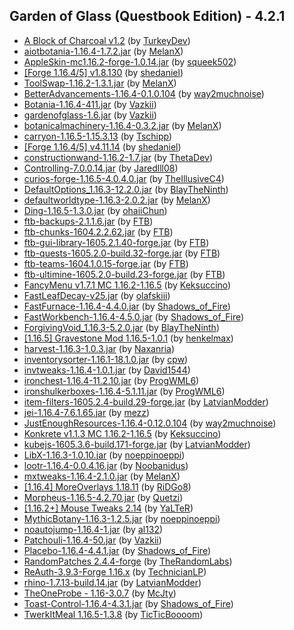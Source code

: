 ## Garden of Glass (Questbook Edition) - 4.2.1
- [A Block of Charcoal v1.2](https://www.curseforge.com/minecraft/mc-mods/a-block-of-charcoal/3086486) (by [TurkeyDev](https://www.curseforge.com/members/turkeydev/projects))
- [aiotbotania-1.16.4-1.7.2.jar](https://www.curseforge.com/minecraft/mc-mods/aiot-botania/3224181) (by [MelanX](https://www.curseforge.com/members/melanx/projects))
- [AppleSkin-mc1.16.2-forge-1.0.14.jar](https://www.curseforge.com/minecraft/mc-mods/appleskin/3035787) (by [squeek502](https://www.curseforge.com/members/squeek502/projects))
- [[Forge 1.16.4/5] v1.8.130](https://www.curseforge.com/minecraft/mc-mods/architectury-forge/3222916) (by [shedaniel](https://www.curseforge.com/members/shedaniel/projects))
- [ToolSwap-1.16.2-1.3.1.jar](https://www.curseforge.com/minecraft/mc-mods/automatic-tool-swap/3180564) (by [MelanX](https://www.curseforge.com/members/melanx/projects))
- [BetterAdvancements-1.16.4-0.1.0.104](https://www.curseforge.com/minecraft/mc-mods/better-advancements/3166504) (by [way2muchnoise](https://www.curseforge.com/members/way2muchnoise/projects))
- [Botania-1.16.4-411.jar](https://www.curseforge.com/minecraft/mc-mods/botania/3175663) (by [Vazkii](https://www.curseforge.com/members/vazkii/projects))
- [gardenofglass-1.6.jar](https://www.curseforge.com/minecraft/mc-mods/botania-garden-of-glass/3134410) (by [Vazkii](https://www.curseforge.com/members/vazkii/projects))
- [botanicalmachinery-1.16.4-0.3.2.jar](https://www.curseforge.com/minecraft/mc-mods/botanical-machinery/3164866) (by [MelanX](https://www.curseforge.com/members/melanx/projects))
- [carryon-1.16.5-1.15.3.13](https://www.curseforge.com/minecraft/mc-mods/carry-on/3206755) (by [Tschipp](https://www.curseforge.com/members/tschipp/projects))
- [[Forge 1.16.4/5] v4.11.14](https://www.curseforge.com/minecraft/mc-mods/cloth-config-forge/3210411) (by [shedaniel](https://www.curseforge.com/members/shedaniel/projects))
- [constructionwand-1.16.2-1.7.jar](https://www.curseforge.com/minecraft/mc-mods/construction-wand/3132410) (by [ThetaDev](https://www.curseforge.com/members/thetadev/projects))
- [Controlling-7.0.0.14.jar](https://www.curseforge.com/minecraft/mc-mods/controlling/3223560) (by [Jaredlll08](https://www.curseforge.com/members/jaredlll08/projects))
- [curios-forge-1.16.5-4.0.4.0.jar](https://www.curseforge.com/minecraft/mc-mods/curios/3186427) (by [TheIllusiveC4](https://www.curseforge.com/members/theillusivec4/projects))
- [DefaultOptions_1.16.3-12.2.0.jar](https://www.curseforge.com/minecraft/mc-mods/default-options/3066044) (by [BlayTheNinth](https://www.curseforge.com/members/blaytheninth/projects))
- [defaultworldtype-1.16.3-2.0.2.jar](https://www.curseforge.com/minecraft/mc-mods/defaultworldtype/3222954) (by [MelanX](https://www.curseforge.com/members/melanx/projects))
- [Ding-1.16.5-1.3.0.jar](https://www.curseforge.com/minecraft/mc-mods/ding/3222705) (by [ohaiiChun](https://www.curseforge.com/members/ohaiichun/projects))
- [ftb-backups-2.1.1.6.jar](https://www.curseforge.com/minecraft/mc-mods/ftb-backups/3038811) (by [FTB](https://www.curseforge.com/members/ftb/projects))
- [ftb-chunks-1604.2.2.62.jar](https://www.curseforge.com/minecraft/mc-mods/ftb-chunks/3189022) (by [FTB](https://www.curseforge.com/members/ftb/projects))
- [ftb-gui-library-1605.2.1.40-forge.jar](https://www.curseforge.com/minecraft/mc-mods/ftb-gui-library/3214262) (by [FTB](https://www.curseforge.com/members/ftb/projects))
- [ftb-quests-1605.2.0-build.32-forge.jar](https://www.curseforge.com/minecraft/mc-mods/ftb-quests/3217206) (by [FTB](https://www.curseforge.com/members/ftb/projects))
- [ftb-teams-1604.1.0.15-forge.jar](https://www.curseforge.com/minecraft/mc-mods/ftb-teams/3182798) (by [FTB](https://www.curseforge.com/members/ftb/projects))
- [ftb-ultimine-1605.2.0-build.23-forge.jar](https://www.curseforge.com/minecraft/mc-mods/ftb-ultimine/3226218) (by [FTB](https://www.curseforge.com/members/ftb/projects))
- [FancyMenu v1.7.1 MC 1.16.2-1.16.5](https://www.curseforge.com/minecraft/mc-mods/fancymenu/3190780) (by [Keksuccino](https://www.curseforge.com/members/keksuccino/projects))
- [FastLeafDecay-v25.jar](https://www.curseforge.com/minecraft/mc-mods/fast-leaf-decay/3052146) (by [olafskiii](https://www.curseforge.com/members/olafskiii/projects))
- [FastFurnace-1.16.4-4.4.0.jar](https://www.curseforge.com/minecraft/mc-mods/fastfurnace/3172796) (by [Shadows_of_Fire](https://www.curseforge.com/members/shadows_of_fire/projects))
- [FastWorkbench-1.16.4-4.5.0.jar](https://www.curseforge.com/minecraft/mc-mods/fastworkbench/3171218) (by [Shadows_of_Fire](https://www.curseforge.com/members/shadows_of_fire/projects))
- [ForgivingVoid_1.16.3-5.2.0.jar](https://www.curseforge.com/minecraft/mc-mods/forgiving-void/3066090) (by [BlayTheNinth](https://www.curseforge.com/members/blaytheninth/projects))
- [[1.16.5] Gravestone Mod 1.16.5-1.0.1](https://www.curseforge.com/minecraft/mc-mods/gravestone-mod/3195857) (by [henkelmax](https://www.curseforge.com/members/henkelmax/projects))
- [harvest-1.16.3-1.0.3.jar](https://www.curseforge.com/minecraft/mc-mods/harvest/3087381) (by [Naxanria](https://www.curseforge.com/members/naxanria/projects))
- [inventorysorter-1.16.1-18.1.0.jar](https://www.curseforge.com/minecraft/mc-mods/inventory-sorter/3077903) (by [cpw](https://www.curseforge.com/members/cpw/projects))
- [invtweaks-1.16.4-1.0.1.jar](https://www.curseforge.com/minecraft/mc-mods/inventory-tweaks-renewed/3102237) (by [David1544](https://www.curseforge.com/members/david1544/projects))
- [ironchest-1.16.4-11.2.10.jar](https://www.curseforge.com/minecraft/mc-mods/iron-chests/3105315) (by [ProgWML6](https://www.curseforge.com/members/progwml6/projects))
- [ironshulkerboxes-1.16.4-5.1.11.jar](https://www.curseforge.com/minecraft/mc-mods/iron-shulker-boxes/3164598) (by [ProgWML6](https://www.curseforge.com/members/progwml6/projects))
- [item-filters-1605.2.4-build.29-forge.jar](https://www.curseforge.com/minecraft/mc-mods/item-filters/3206607) (by [LatvianModder](https://www.curseforge.com/members/latvianmodder/projects))
- [jei-1.16.4-7.6.1.65.jar](https://www.curseforge.com/minecraft/mc-mods/jei/3157864) (by [mezz](https://www.curseforge.com/members/mezz/projects))
- [JustEnoughResources-1.16.4-0.12.0.104](https://www.curseforge.com/minecraft/mc-mods/just-enough-resources-jer/3166519) (by [way2muchnoise](https://www.curseforge.com/members/way2muchnoise/projects))
- [Konkrete v1.1.3 MC 1.16.2-1.16.5](https://www.curseforge.com/minecraft/mc-mods/konkrete/3190770) (by [Keksuccino](https://www.curseforge.com/members/keksuccino/projects))
- [kubejs-1605.3.6-build.171-forge.jar](https://www.curseforge.com/minecraft/mc-mods/kubejs/3222777) (by [LatvianModder](https://www.curseforge.com/members/latvianmodder/projects))
- [LibX-1.16.3-1.0.10.jar](https://www.curseforge.com/minecraft/mc-mods/libx/3159549) (by [noeppinoeppi](https://www.curseforge.com/members/noeppinoeppi/projects))
- [lootr-1.16.4-0.0.4.16.jar](https://www.curseforge.com/minecraft/mc-mods/lootr/3224494) (by [Noobanidus](https://www.curseforge.com/members/noobanidus/projects))
- [mxtweaks-1.16.4-2.1.0.jar](https://www.curseforge.com/minecraft/mc-mods/melanx-tweaks/3179878) (by [MelanX](https://www.curseforge.com/members/melanx/projects))
- [[1.16.4] MoreOverlays 1.18.11](https://www.curseforge.com/minecraft/mc-mods/more-overlays-updated/3102376) (by [RiDGo8](https://www.curseforge.com/members/ridgo8/projects))
- [Morpheus-1.16.5-4.2.70.jar](https://www.curseforge.com/minecraft/mc-mods/morpheus/3215383) (by [Quetzi](https://www.curseforge.com/members/quetzi/projects))
- [[1.16.2+] Mouse Tweaks 2.14](https://www.curseforge.com/minecraft/mc-mods/mouse-tweaks/3202662) (by [YaLTeR](https://www.curseforge.com/members/yalter/projects))
- [MythicBotany-1.16.3-1.2.5.jar](https://www.curseforge.com/minecraft/mc-mods/mythicbotany/3200393) (by [noeppinoeppi](https://www.curseforge.com/members/noeppinoeppi/projects))
- [noautojump-1.16.4-1.jar](https://www.curseforge.com/minecraft/mc-mods/no-default-auto-jump/3157775) (by [al132](https://www.curseforge.com/members/al132/projects))
- [Patchouli-1.16.4-50.jar](https://www.curseforge.com/minecraft/mc-mods/patchouli/3204037) (by [Vazkii](https://www.curseforge.com/members/vazkii/projects))
- [Placebo-1.16.4-4.4.1.jar](https://www.curseforge.com/minecraft/mc-mods/placebo/3172794) (by [Shadows_of_Fire](https://www.curseforge.com/members/shadows_of_fire/projects))
- [RandomPatches 2.4.4-forge](https://www.curseforge.com/minecraft/mc-mods/randompatches-forge/3211323) (by [TheRandomLabs](https://www.curseforge.com/members/therandomlabs/projects))
- [ReAuth-3.9.3-Forge 1.16.x](https://www.curseforge.com/minecraft/mc-mods/reauth/3105779) (by [TechnicianLP](https://www.curseforge.com/members/technicianlp/projects))
- [rhino-1.7.13-build.14.jar](https://www.curseforge.com/minecraft/mc-mods/rhino/3187177) (by [LatvianModder](https://www.curseforge.com/members/latvianmodder/projects))
- [TheOneProbe - 1.16-3.0.7](https://www.curseforge.com/minecraft/mc-mods/the-one-probe/3157997) (by [McJty](https://www.curseforge.com/members/mcjty/projects))
- [Toast-Control-1.16.4-4.3.1.jar](https://www.curseforge.com/minecraft/mc-mods/toast-control/3172881) (by [Shadows_of_Fire](https://www.curseforge.com/members/shadows_of_fire/projects))
- [TwerkItMeal 1.16.5-1.3.8](https://www.curseforge.com/minecraft/mc-mods/twerkitmeal/3223367) (by [TicTicBoooom](https://www.curseforge.com/members/ticticboooom/projects))
